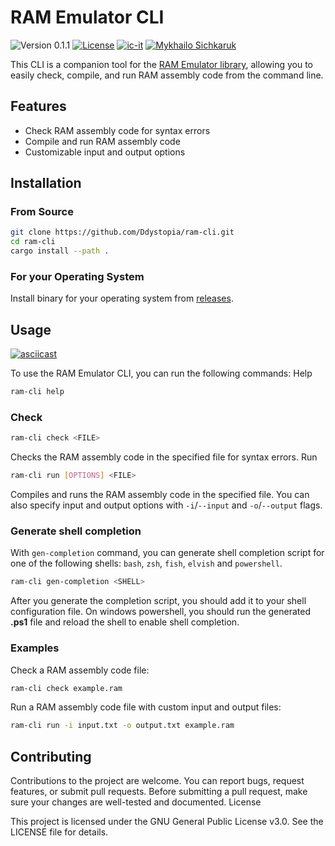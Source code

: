 # RAM Emulator CLI

![Version 0.1.1](https://img.shields.io/badge/version-0.1.1-blue.svg)
[![License](https://img.shields.io/badge/license-GNU3-blue.svg)](./LICENSE)
[![ic-it](https://img.shields.io/badge/GitHub-ic--it-blue.svg)](https://github.com/ic-it)
[![Mykhailo Sichkaruk](https://img.shields.io/badge/GitHub-Mykhailo--Sichkaruk-blue.svg)](https://github.com/Mykhailo-Sichkaruk)

This CLI is a companion tool for the [RAM Emulator library](https://github.com/AVO-cado-team/ramemu), allowing you to easily check, compile, and run RAM assembly code from the command line.

## Features

- Check RAM assembly code for syntax errors
- Compile and run RAM assembly code
- Customizable input and output options

## Installation

### From Source

```bash
git clone https://github.com/Ddystopia/ram-cli.git
cd ram-cli
cargo install --path .
```

### For your Operating System
Install binary for your operating system from [releases](https://github.com/AVO-cado-team/ram-cli/releases/tag/v0.1.1).


## Usage

[![asciicast](https://asciinema.org/a/RTRODL0nZnaUeBMUDrLnJYi2W.svg)](https://asciinema.org/a/RTRODL0nZnaUeBMUDrLnJYi2W)

To use the RAM Emulator CLI, you can run the following commands: Help

```bash
ram-cli help
```

### Check

```bash
ram-cli check <FILE>
```

Checks the RAM assembly code in the specified file for syntax errors. Run

```bash
ram-cli run [OPTIONS] <FILE>
```

Compiles and runs the RAM assembly code in the specified file. You can also
specify input and output options with `-i`/`--input` and `-o`/`--output` flags.

### Generate shell completion  

With `gen-completion` command, you can generate shell completion script for one of the following shells: `bash`, `zsh`, `fish`, `elvish` and `powershell`.

```bash
ram-cli gen-completion <SHELL>
```

After you generate the completion script, you should add it to your shell configuration file.
On windows powershell, you should run the generated **.ps1** file and reload the shell to enable shell completion.

### Examples

Check a RAM assembly code file:

```bash
ram-cli check example.ram
```

Run a RAM assembly code file with custom input and output files:

```bash
ram-cli run -i input.txt -o output.txt example.ram
```

## Contributing

Contributions to the project are welcome. You can report bugs, request features,
or submit pull requests. Before submitting a pull request, make sure your
changes are well-tested and documented. License

This project is licensed under the GNU General Public License v3.0. See the
LICENSE file for details.
